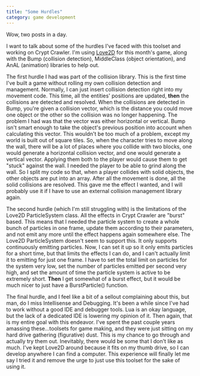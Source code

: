 ```yaml
---
title: "Some Hurdles"
category: game development
---
```

Wow, two posts in a day.

I want to talk about some of the hurdles I've faced with this toolset and working on Crypt Crawler. I'm using <a href="http://love2d.org/">Love2D</a> for this month's game, along with the Bump (collision detection), MiddleClass (object orientation), and AnAL (animation) libraries to help out.

The first hurdle I had was part of the collision library. This is the first time I've built a game without rolling my own collision detection and management. Normally, I can just insert collision detection right into my movement code. This time, all the entities' positions are updated, <b>then</b> the collisions are detected and resolved. When the collisions are detected in Bump, you're given a collision vector, which is the distance you could move one object or the other so the collision was no longer happening. The problem I had was that the vector was either horizontal or vertical. Bump isn't smart enough to take the object's previous position into account when calculating this vector. This wouldn't be too much of a problem, except my world is built out of square tiles. So, when the character tries to move along the wall, there will be a lot of places where you collide with two blocks, one would generate a horizontal collision vector, and one would generate a vertical vector. Applying them both to the player would cause them to get "stuck" against the wall. I needed the player to be able to grind along the wall. So I split my code so that, when a player collides with solid objects, the other objects are put into an array. After all the movement is done, all the solid collisions are resolved. This gave me the effect I wanted, and I will probably use it if I have to use an external collision management library again.

The second hurdle (which I'm still struggling with) is the limitations of the Love2D ParticleSystem class. All the effects in Crypt Crawler are "burst" based. This means that I needed the particle system to create a whole bunch of particles in one frame, update them according to their parameters, and not emit any more until the effect happens again somewhere else. The Love2D ParticleSystem doesn't seem to support this. It only supports continuously emitting particles. Now, I can set it up so it only emits particles for a short time, but that limits the effects I can do, and I can't actually limit it to emitting for just one frame. I have to set the total limit on particles for the system very low, set the number of particles emitted per second very high, and set the amount of time the particle system is active to be extremely short. <b>Then</b> I get somewhat of a burst effect, but it would be much nicer to just have a BurstParticle() function.

The final hurdle, and I feel like a bit of a sellout complaining about this, but man, do I miss Intellisense and Debugging. It's been a while since I've had to work without a good IDE and debugger tools. Lua is an okay language, but the lack of a dedicated IDE is lowering my opinion of it. Then again, that is my entire goal with this endeavor. I've spent the past couple years amassing these...toolsets for game making, and they were just sitting on my hard drive gathering (figurative) dust. This is my chance to go through and actually try them out. Inevitably, there would be some that I don't like as much. I've kept Love2D around because it fits on my thumb drive, so I can develop anywhere I can find a computer. This experience will finally let me say I tried it and remove the urge to just use this toolset for the sake of using it.